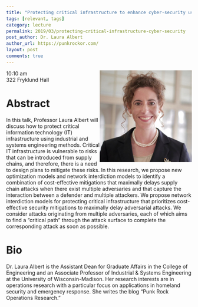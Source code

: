 ```yaml
---
title: "Protecting critical infrastructure to enhance cyber-security using optimization and analytics"
tags: [relevant, tags]
category: lecture
permalink: 2019/03/protecting-critical-infrastructure-cyber-security
post_author: Dr. Laura Albert
author_url: https://punkrockor.com/
layout: post
comments: true
---
```


<!-- This is for your headshot. -->
<img align="right" width="250px" src="/images/190305-albert.jpg" alt="Laura Albert"/>  

10:10 am  
322 Fryklund Hall  



# Abstract

In this talk, Professor Laura Albert will discuss how to protect critical information technology (IT) infrastructure using industrial and systems engineering methods. Critical IT infrastructure is vulnerable to risks that can be introduced from supply chains, and therefore, there is a need to design plans to mitigate these risks. In this research, we propose new optimization models and network interdiction models to identify a combination of cost-effective mitigations that maximally delays supply chain attacks when there exist multiple adversaries and that capture the interaction between a defender and multiple attackers. We propose network interdiction models for protecting critical infrastructure that prioritizes cost-effective security mitigations to maximally delay adversarial attacks. We consider attacks originating from multiple adversaries, each of which aims to find a “critical path” through the attack surface to complete the corresponding attack as soon as possible.

# Bio

Dr. Laura Albert is the Assistant Dean for Graduate Affairs in the College of Engineering and an Associate Professor of Industrial & Systems Engineering at the University of Wisconsin-Madison. Her research interests are in operations research with a particular focus on applications in homeland security and emergency response. She writes the blog “Punk Rock Operations Research.”

